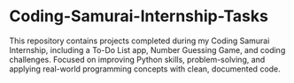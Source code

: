 # Coding-Samurai-Internship-Tasks
This repository contains projects completed during my Coding Samurai Internship, including a To-Do List app, Number Guessing Game, and coding challenges. Focused on improving Python skills, problem-solving, and applying real-world programming concepts with clean, documented code.
